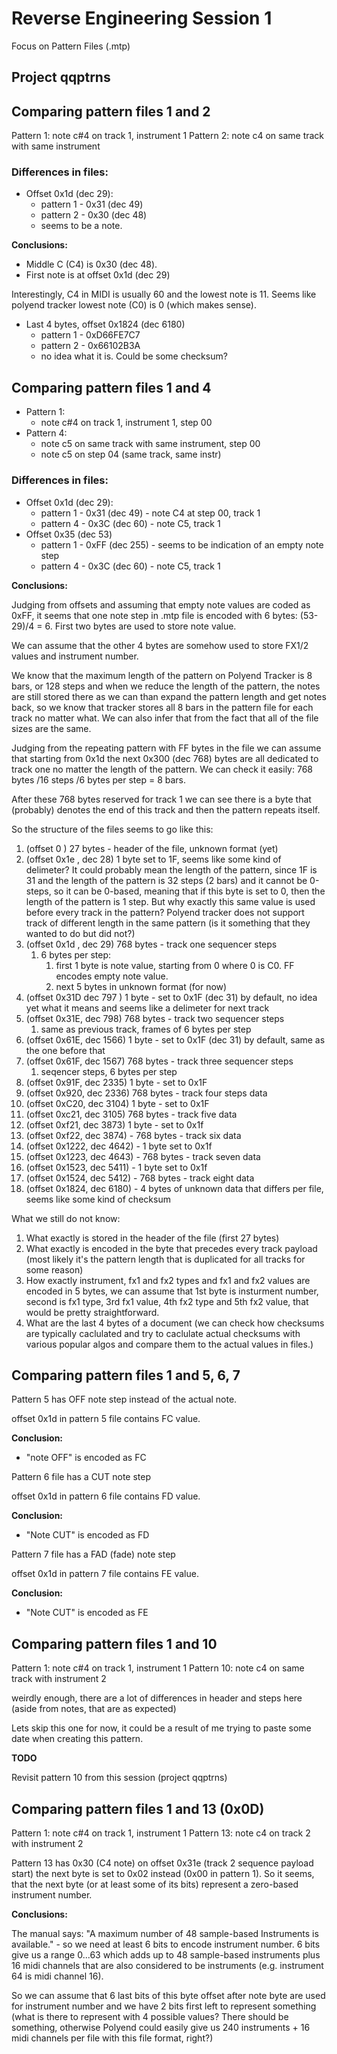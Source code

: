 # Reverse Engineering Session 1

Focus on Pattern Files (.mtp)

## Project qqptrns

## Comparing pattern files 1 and 2

Pattern 1: note c#4 on track 1, instrument 1
Pattern 2: note c4 on same track with same instrument

### Differences in files:

- Offset 0x1d (dec 29):
  - pattern 1 - 0x31  (dec 49)
  - pattern 2 -  0x30  (dec 48)
  - seems to be a note. 

**Conclusions:**

- Middle C (C4) is 0x30 (dec 48).
- First note is at offset 0x1d (dec 29)

Interestingly,  C4 in MIDI is usually 60 and the lowest note is 11. Seems like polyend tracker lowest note (C0)  is 0 (which makes sense).

- Last 4 bytes, offset 0x1824 (dec 6180)
  - pattern 1 - 0xD66FE7C7
  - pattern 2 - 0x66102B3A
  - no idea what it is. Could be some checksum?

## Comparing pattern files 1 and 4

- Pattern 1: 
  - note c#4 on track 1, instrument 1, step 00
- Pattern 4: 
  - note c5 on same track with same instrument, step 00
  - note c5 on step 04 (same track, same instr)

### Differences in files:

- Offset 0x1d (dec 29):
  - pattern 1 - 0x31  (dec 49) - note C4 at step 00, track 1
  - pattern 4 -  0x3C  (dec 60) - note C5, track 1
- Offset 0x35 (dec 53)
  - pattern 1 - 0xFF (dec 255) - seems to be indication of an empty note step
  - pattern 4 - 0x3C (dec 60) - note C5, track 1

**Conclusions:**

Judging from offsets and assuming that empty note values are coded as 0xFF, it seems that one note step in .mtp file is encoded with 6 bytes: (53-29)/4 = 6. First two bytes are used to store note value. 

We can assume that the other 4 bytes are somehow used to store FX1/2 values and instrument number.

 We know that the maximum length of the pattern on Polyend Tracker is 8 bars, or 128 steps and when we reduce the length of the pattern, the notes are still stored there as we can than expand the pattern length and get notes back, so we know that tracker stores all 8 bars in the pattern file for each track no matter what. We can also infer that from the fact that all of the file sizes are the same.

Judging from the repeating pattern with FF bytes in the file we can assume that starting from 
0x1d the next 0x300 (dec 768) bytes are all dedicated to track one no matter the length of the pattern. We can check it easily: 768 bytes /16 steps /6 bytes per step = 8 bars. 

After these 768 bytes reserved for track 1 we can see there is a byte that (probably) denotes the end of this track and then the pattern repeats itself.

So the structure of the files seems to go like this:

1. (offset 0 )    27 bytes - header of the file, unknown format (yet)
2. (offset 0x1e , dec 28) 1 byte set to  1F, seems like some kind of delimeter? It could probably mean the length of the pattern, since 1F is 31 and the length of the pattern is 32 steps (2 bars) and it cannot be 0-steps, so it can be 0-based, meaning that if this byte is set to 0, then the length of the pattern is 1 step. But why exactly this same value is used before every track in the pattern? Polyend tracker does not support track of different length in the same pattern (is it something that they wanted to do but did not?) 
3. (offset 0x1d , dec 29) 768 bytes - track one sequencer steps
   1. 6 bytes per step:
      1. first 1 byte is note value, starting from 0 where 0 is C0. FF encodes empty note value.
      2. next 5 bytes in unknown format (for now)
4. (offset 0x31D dec 797 ) 1 byte - set to 0x1F (dec 31) by default, no idea yet what it means and seems like a delimeter for next track
5. (offset 0x31E, dec 798) 768 bytes - track two sequencer steps
   1. same as previous track, frames of 6 bytes per step
6. (offset 0x61E, dec 1566) 1 byte - set to 0x1F (dec 31) by default, same as the one before that
7. (offset 0x61F, dec 1567) 768 bytes - track three sequencer steps
   1. seqencer steps, 6 bytes per step
8. (offset 0x91F, dec 2335) 1 byte - set to 0x1F
9. (offset 0x920, dec 2336) 768 bytes - track four steps data
10. (offset 0xC20, dec 3104) 1 byte - set to 0x1F
11. (offset 0xc21, dec 3105) 768 bytes - track five data
12. (offset 0xf21, dec 3873) 1 byte - set to 0x1f
13. (offset 0xf22, dec 3874) - 768 bytes - track six data
14. (offset 0x1222, dec 4642) - 1 byte set to 0x1f
15. (offset 0x1223, dec 4643) - 768 bytes - track seven data
16. (offset 0x1523, dec 5411) - 1 byte set to 0x1f
17. (offset 0x1524, dec 5412) - 768 bytes - track eight data
18. (offset 0x1824, dec 6180) - 4 bytes of unknown data that differs per file, seems like some kind of checksum

What we still do not know:

1. What exactly is stored in the header of the file (first 27 bytes)
2. What exactly is encoded in the byte that precedes every track payload (most likely it's the pattern length that is duplicated for all tracks for some reason)
3. How exactly instrument, fx1 and fx2 types and fx1 and fx2 values are encoded in 5 bytes, we can assume that 1st byte is insturment number, second is fx1 type, 3rd fx1 value, 4th fx2 type and 5th fx2 value, that would be pretty straightforward. 
4. What are the last 4 bytes of a document (we can check how checksums are typically caclulated and try to caclulate actual checksums with various popular algos and compare them to the actual values in files.)

## Comparing pattern files 1 and 5, 6, 7

Pattern 5 has OFF note step instead of the actual note.

offset 0x1d in pattern 5 file contains FC value.

**Conclusion:**

- "note OFF" is encoded as FC

Pattern 6 file has a CUT note step

offset 0x1d in pattern 6 file contains FD value.

**Conclusion:**

- "Note CUT" is encoded as FD
  
Pattern 7 file has a FAD (fade) note step

offset 0x1d in pattern 7 file contains FE value.

**Conclusion:**

- "Note CUT" is encoded as FE


## Comparing pattern files 1 and 10

Pattern 1: note c#4 on track 1, instrument 1
Pattern 10: note c4 on same track with instrument 2

weirdly enough, there are a lot of differences in header and steps here (aside from notes, that are as expected) 

Lets skip this one for now, it could be a result of me trying to paste some date when creating this pattern.

**TODO** 

Revisit pattern 10 from this session (project qqptrns)

## Comparing pattern files 1 and 13 (0x0D)

Pattern 1: note c#4 on track 1, instrument 1
Pattern 13: note c4 on track 2 with instrument 2

Pattern 13 has 0x30 (C4 note) on offset 0x31e (track 2 sequence payload start)
the next byte is set to 0x02 instead (0x00 in pattern 1). So it seems, that the next byte (or at least some of its bits) represent a zero-based instrument number.

**Conclusions:**

The manual says: "A maximum number of 48 sample-based Instruments is available." - so we need at least 6 bits to encode instrument number. 6 bits give us a range 0...63 which adds up to 48 sample-based instruments plus 16 midi channels that are also considered to be instruments (e.g. instrument 64 is midi channel 16). 

So we can assume that 6 last bits of this byte offset after note byte are used for instrument number and we have 2 bits first left to represent something (what is there to represent with 4 possible values? There should be something, otherwise Polyend could easily give us 240 instruments + 16 midi channels per file with this file format, right?)  

